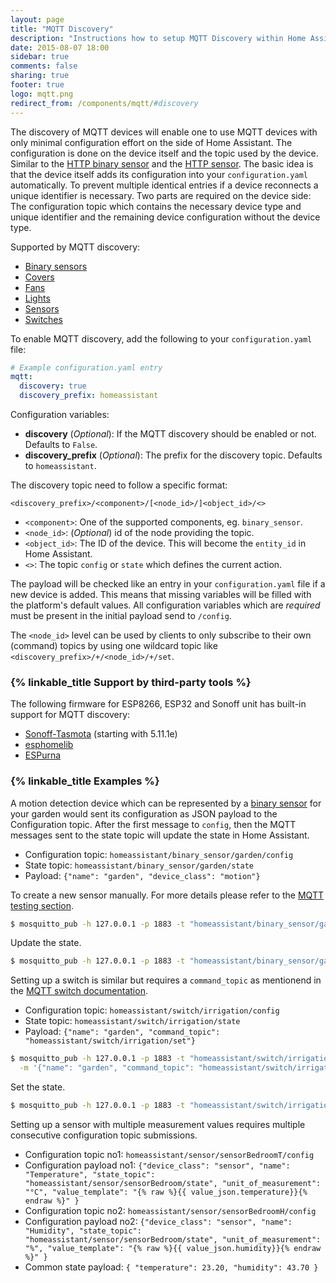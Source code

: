 ```yaml
---
layout: page
title: "MQTT Discovery"
description: "Instructions how to setup MQTT Discovery within Home Assistant."
date: 2015-08-07 18:00
sidebar: true
comments: false
sharing: true
footer: true
logo: mqtt.png
redirect_from: /components/mqtt/#discovery
---
```


The discovery of MQTT devices will enable one to use MQTT devices with only minimal configuration effort on the side of Home Assistant. The configuration is done on the device itself and the topic used by the device. Similar to the [HTTP binary sensor](/components/binary_sensor.http/) and the [HTTP sensor](/components/sensor.http/). The basic idea is that the device itself adds its configuration into your `configuration.yaml` automatically. To prevent multiple identical entries if a device reconnects a unique identifier is necessary. Two parts are required on the device side: The configuration topic which contains the necessary device type and unique identifier and the remaining device configuration without the device type.

Supported by MQTT discovery:

- [Binary sensors](/components/binary_sensor.mqtt/)
- [Covers](/components/cover.mqtt/)
- [Fans](/components/fan.mqtt/)
- [Lights](/components/light.mqtt/)
- [Sensors](/components/sensor.mqtt/)
- [Switches](/components/switch.mqtt/)


To enable MQTT discovery, add the following to your `configuration.yaml` file:

```yaml
# Example configuration.yaml entry
mqtt:
  discovery: true
  discovery_prefix: homeassistant
```
Configuration variables:

- **discovery** (*Optional*): If the MQTT discovery should be enabled or not. Defaults to `False`.
- **discovery_prefix** (*Optional*): The prefix for the discovery topic. Defaults  to `homeassistant`.

The discovery topic need to follow a specific format:

```text
<discovery_prefix>/<component>/[<node_id>/]<object_id>/<>
```

- `<component>`: One of the supported components, eg. `binary_sensor`.
- `<node_id>`: (*Optional*) id of the node providing the topic.
- `<object_id>`: The ID of the device. This will become the `entity_id` in Home Assistant.
- `<>`: The topic `config` or `state` which defines the current action.

The payload will be checked like an entry in your `configuration.yaml` file if a new device is added. This means that missing variables will be filled with the platform's default values. All configuration variables which are *required* must be present in the initial payload send to `/config`.

The `<node_id>` level can be used by clients to only subscribe to their own (command) topics by using one wildcard topic like `<discovery_prefix>/+/<node_id>/+/set`.

### {% linkable_title Support by third-party tools %}

The following firmware for ESP8266, ESP32 and Sonoff unit has built-in support for MQTT discovery:

- [Sonoff-Tasmota](https://github.com/arendst/Sonoff-Tasmota) (starting with 5.11.1e)
- [esphomelib](https://github.com/OttoWinter/esphomelib)
- [ESPurna](https://github.com/xoseperez/espurna)

### {% linkable_title Examples %}

A motion detection device which can be represented by a [binary sensor](/components/binary_sensor.mqtt/) for your garden would sent its configuration as JSON payload to the Configuration topic. After the first message to `config`, then the MQTT messages sent to the state topic will update the state in Home Assistant.

- Configuration topic: `homeassistant/binary_sensor/garden/config`
- State topic: `homeassistant/binary_sensor/garden/state`
- Payload:  `{"name": "garden", "device_class": "motion"}`

To create a new sensor manually. For more details please refer to the [MQTT testing section](/docs/mqtt/testing/).

```bash
$ mosquitto_pub -h 127.0.0.1 -p 1883 -t "homeassistant/binary_sensor/garden/config" -m '{"name": "garden", "device_class": "motion"}'
```
Update the state.

```bash
$ mosquitto_pub -h 127.0.0.1 -p 1883 -t "homeassistant/binary_sensor/garden/state" -m ON
```

Setting up a switch is similar but requires a `command_topic` as mentionend in the [MQTT switch documentation](/components/switch.mqtt/).

- Configuration topic: `homeassistant/switch/irrigation/config`
- State topic: `homeassistant/switch/irrigation/state`
- Payload:  `{"name": "garden", "command_topic": "homeassistant/switch/irrigation/set"}`

```bash
$ mosquitto_pub -h 127.0.0.1 -p 1883 -t "homeassistant/switch/irrigation/config" \
  -m '{"name": "garden", "command_topic": "homeassistant/switch/irrigation/set"}'
```
Set the state.

```bash
$ mosquitto_pub -h 127.0.0.1 -p 1883 -t "homeassistant/switch/irrigation/set" -m ON
```

Setting up a sensor with multiple measurement values requires multiple consecutive configuration topic submissions.

- Configuration topic no1: `homeassistant/sensor/sensorBedroomT/config`
- Configuration payload no1: `{"device_class": "sensor", "name": "Temperature", "state_topic": "homeassistant/sensor/sensorBedroom/state", "unit_of_measurement": "°C", "value_template": "{% raw %}{{ value_json.temperature}}{% endraw %}" }`
- Configuration topic no2: `homeassistant/sensor/sensorBedroomH/config`
- Configuration payload no2: `{"device_class": "sensor", "name": "Humidity", "state_topic": "homeassistant/sensor/sensorBedroom/state", "unit_of_measurement": "%", "value_template": "{% raw %}{{ value_json.humidity}}{% endraw %}" }`
- Common state payload: `{ "temperature": 23.20, "humidity": 43.70 }`


